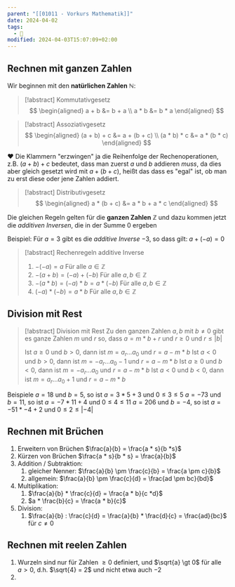 ```yaml
---
parent: "[[01011 - Vorkurs Mathematik]]"
date: 2024-04-02
tags:
  - 🦠
modified: 2024-04-03T15:07:09+02:00
---
```


## Rechnen mit ganzen Zahlen

Wir beginnen mit den **natürlichen Zahlen** $\mathbb{N}$:

> [!abstract] Kommutativgesetz
> $$
> \begin{aligned}
> a + b &= b + a \\
> a * b &= b * a
> \end{aligned}
> $$

> [!abstract] Assoziativgesetz
> $$
> \begin{aligned}
> (a + b) + c &= a + (b + c) \\
> (a * b) * c &= a * (b * c)
> \end{aligned}
> $$

♥️ Die Klammern "erzwingen" ja die Reihenfolge der Rechenoperationen, z.B. $(a + b) + c$ bedeutet, dass man zuerst $a$ und $b$ addieren *muss*, da dies aber gleich gesetzt wird mit $a + (b + c)$, heißt das dass es "egal" ist, ob man zu erst diese oder jene Zahlen addiert.

> [!abstract] Distributivgesetz
> $$
> \begin{aligned}
> a * (b + c) &= a * b + a * c
> \end{aligned}
> $$

Die gleichen Regeln gelten für die **ganzen Zahlen** $\mathbb{Z}$ und dazu kommen jetzt die *additiven Inversen*, die in der Summe 0 ergeben

Beispiel: Für $a = 3$ gibt es die *additive Inverse* $-3$, so dass gilt: $a + (-a) = 0$

> [!abstract] Rechenregeln additive Inverse
> 1. $-(-a) = a$ Für alle $a \in \mathbb{Z}$
> 2. $-(a + b) = (-a) + (-b)$  Für alle $a, b \in \mathbb{Z}$
> 3. $-(a * b) = (-a) * b = a * (-b)$ Für alle $a,b \in \mathbb{Z}$
> 4. $(-a) * (-b) = a *b$ Für alle $a,b \in \mathbb{Z}$

## Division mit Rest

> [!abstract] Division mit Rest
> Zu den ganzen Zahlen $a, b \text{ mit } b \neq 0$ gibt es ganze Zahlen $m \text{ und } r$  so, dass  $a = m*b + r$  und  $r \geq 0$ und $r \leq |b|$
> 
> Ist $a \geq 0$ und $b \gt 0$, dann ist $m = a_r ...a_0$ und $r = a - m * b$
> Ist $a \lt 0$ und $b \gt 0$, dann ist $m = -a_r ...a_0 - 1$ und $r = a - m * b$
> Ist $a \geq 0$ und $b \lt 0$, dann ist $m = -a_r ...a_0$ und $r = a - m * b$
> Ist $a \lt 0$ und $b \lt 0$, dann ist $m = a_r ...a_0 + 1$ und $r = a - m * b$



Beispiele
$a = 18$ und $b=5$, so ist $a = 3 * 5 + 3$  und $0 \leq 3 \leq 5$ 
$a = -73$ und $b = 11$, so ist $a = -7 * 11 + 4$ und $0 \leq 4 \leq 11$
$a = 206$ und $b=-4$, so ist $a = -51 * -4 + 2$ und $0 \leq 2 \leq |-4|$

## Rechnen mit Brüchen
1. Erweitern von Brüchen $\frac{a}{b} = \frac{a * s}{b *s}$ 
2. Kürzen von Brüchen $\frac{a * s}{b * s} = \frac{a}{b}$ 
3. Addition / Subtraktion: 
	1. gleicher Nenner: $\frac{a}{b} \pm \frac{c}{b} = \frac{a \pm c}{b}$
	2. allgemein: $\frac{a}{b} \pm \frac{c}{d} = \frac{ad \pm bc}{bd}$
4. Multiplikation:
	1. $\frac{a}{b} * \frac{c}{d} = \frac{a * b}{c *d}$
	2. $a * \frac{b}{c} = \frac{a * b}{c}$
5. Division:
	1. $\frac{a}{b} : \frac{c}{d} = \frac{a}{b} * \frac{d}{c} = \frac{ad}{bc}$ für $c \neq 0$ 
## Rechnen mit reelen Zahlen 
1. Wurzeln sind nur für Zahlen $\ge 0$ definiert, und $\sqrt{a} \gt 0$ für alle $a\gt0$, d.h. $\sqrt{4} = 2$ und nicht etwa auch $-2$
2. 

